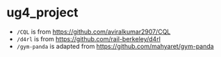 # ug4_project

* `/CQL` is from https://github.com/aviralkumar2907/CQL
* `/d4rl` is from https://github.com/rail-berkeley/d4rl
* `/gym-panda` is adapted from https://github.com/mahyaret/gym-panda
